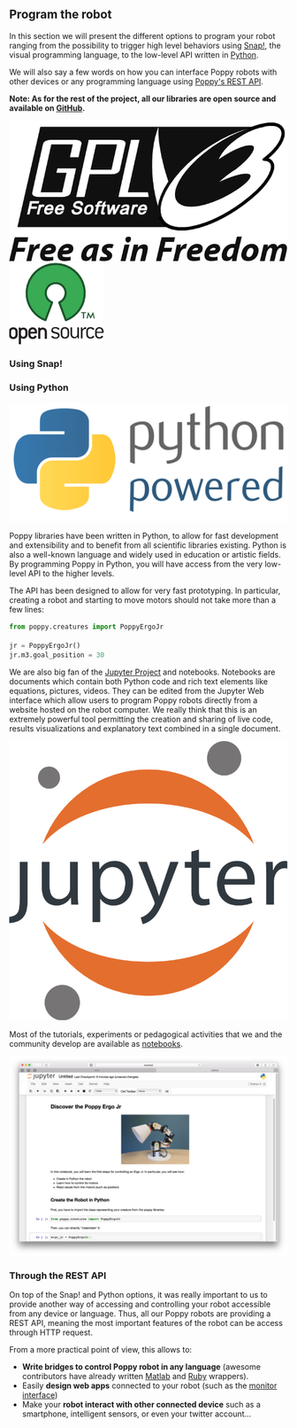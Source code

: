 ## Program the robot

In this section we will present the different options to program your robot ranging from the possibility to trigger high level behaviors using [Snap!](#using-snap), the visual programming language, to the low-level API written in [Python](#using-python).

We will also say a few words on how you can interface Poppy robots with other devices or any programming language using [Poppy's REST API](#through-the-rest-api).

**Note: As for the rest of the project, all our libraries are open source and available on [GitHub](https://github.com/poppy-project).**

![GPLv3 Logo](../img/logo/gpl-v3.png)
![OpenSource Logo](../img/logo/open-source.png)


### Using Snap!
<!-- TODO: Didier -->

### Using Python

![Python Powered](../img/logo/python.png)

Poppy libraries have been written in Python, to allow for fast development and extensibility and to benefit from all scientific libraries existing. Python is also a well-known language and widely used in education or artistic fields. By programming Poppy in Python, you will have access from the very low-level API to the higher levels.

The API has been designed to allow for very fast prototyping. In particular, creating a robot and starting to move motors should not take more than a few lines:

```python
from poppy.creatures import PoppyErgoJr

jr = PoppyErgoJr()
jr.m3.goal_position = 30
```
<!-- Note: "Notebook documents" or “notebooks”, all lower case -->
We are also big fan of the [Jupyter Project](http://jupyter.org) and notebooks. Notebooks are documents which contain both Python code and rich text elements like equations, pictures, videos. They can be edited from the Jupyter Web interface which allow users to program Poppy robots directly from a website hosted on the robot computer. We really think that this is an extremely powerful tool permitting the creation and sharing of live code, results visualizations and explanatory text combined in a single document.

![Jupyter Logo](../img/logo/jupyter.png)

Most of the tutorials, experiments or pedagogical activities that we and the community develop are available as [notebooks](#TODO-lien-notebook-de-notebook).

![Notebook example](../img/notebook-example.png)

### Through the REST API

On top of the Snap! and Python options, it was really important to us to provide another way of accessing and controlling your robot accessible from any device or language. Thus, all our Poppy robots are providing a REST API, meaning the most important features of the robot can be access through HTTP request.

From a more practical point of view, this allows to:
* **Write bridges to control Poppy robot in any language** (awesome contributors have already written [Matlab](#TODO) and [Ruby](#TODO) wrappers).
* Easily **design web apps** connected to your robot (such as the [monitor interface](#TODO))
* Make your **robot interact with other connected device** such as a smartphone, intelligent sensors, or even your twitter account...
